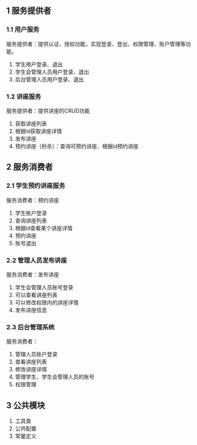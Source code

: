 
## 1 服务提供者
### 1.1 用户服务

服务提供者：提供认证、授权功能，实现登录、登出、权限管理、账户管理等功能。

1. 学生用户登录、退出
2. 学生会管理人员用户登录、退出
3. 后台管理人员用户登录、退出

### 1.2 讲座服务

服务提供者：提供讲座的CRUD功能

1. 获取讲座列表
2. 根据id获取讲座详情
3. 发布讲座
4. 预约讲座（秒杀）：查询可预约讲座、根据id预约讲座

## 2 服务消费者
### 2.1 学生预约讲座服务

服务消费者：预约讲座

1. 学生账户登录
2. 查询讲座列表
3. 根据id查看某个讲座详情
4. 预约讲座
5. 账号退出

### 2.2 管理人员发布讲座

服务消费者：发布讲座

1. 学生会管理人员账号登录
2. 可以查看讲座列表
3. 可以修改权限内的讲座详情
4. 发布讲座信息

### 2.3 后台管理系统

服务消费者：

1. 管理人员账户登录
2. 查看讲座列表
3. 修改讲座详情
4. 管理学生、学生会管理人员的账号
5. 权限管理

## 3 公共模块
1. 工具类
2. 公共配置
3. 常量定义
